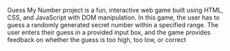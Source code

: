 Guess My Number project is a fun, interactive web game built using HTML, CSS, and JavaScript with DOM manipulation. In this game, the user has to guess a randomly generated secret number within a specified range. The user enters their guess in a provided input box, and the game provides feedback on whether the guess is too high, too low, or correct
